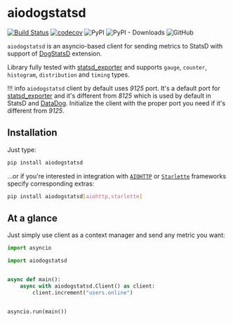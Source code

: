 # aiodogstatsd

[![Build Status](https://github.com/Gr1N/aiodogstatsd/workflows/default/badge.svg)](https://github.com/Gr1N/aiodogstatsd/actions?query=workflow%3Adefault) [![codecov](https://codecov.io/gh/Gr1N/aiodogstatsd/branch/master/graph/badge.svg)](https://codecov.io/gh/Gr1N/aiodogstatsd) ![PyPI](https://img.shields.io/pypi/v/aiodogstatsd.svg?label=pypi%20version) ![PyPI - Downloads](https://img.shields.io/pypi/dm/aiodogstatsd.svg?label=pypi%20downloads) ![GitHub](https://img.shields.io/github/license/Gr1N/aiodogstatsd.svg)

`aiodogstatsd` is an asyncio-based client for sending metrics to StatsD with support of [DogStatsD](https://docs.datadoghq.com/developers/dogstatsd/) extension.

Library fully tested with [statsd_exporter](https://github.com/prometheus/statsd_exporter) and supports `gauge`, `counter`, `histogram`, `distribution` and `timing` types.

!!! info
    `aiodogstatsd` client by default uses _9125_ port. It's a default port for [statsd_exporter](https://github.com/prometheus/statsd_exporter) and it's different from _8125_ which is used by default in StatsD and [DataDog](https://www.datadoghq.com/). Initialize the client with the proper port you need if it's different from _9125_.

## Installation

Just type:

```sh
pip install aiodogstatsd
```

...or if you're interested in integration with [`AIOHTTP`](https://aiohttp.readthedocs.io/) or [`Starlette`](https://www.starlette.io) frameworks specify corresponding extras:

```sh
pip install aiodogstatsd[aiohttp,starlette]
```

## At a glance

Just simply use client as a context manager and send any metric you want:

```python
import asyncio

import aiodogstatsd


async def main():
    async with aiodogstatsd.Client() as client:
        client.increment("users.online")


asyncio.run(main())
```
